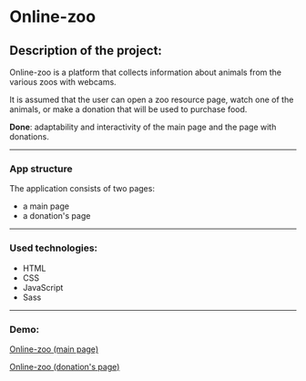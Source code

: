 # Online-zoo

## Description of the project:

Online-zoo is a platform that collects information about animals from the various zoos with webcams.

It is assumed that the user can open a zoo resource page, watch one of the animals, or make a donation that will be used to purchase food.

**Done**: adaptability and interactivity of the main page and the page with donations.

---

### App structure

The application consists of two pages:

- a main page
- a donation's page

---

### Used technologies:

- HTML
- CSS
- JavaScript
- Sass

---

### Demo:

[Online-zoo (main page)](https://rolling-scopes-school.github.io/pshigotskaya26-JSFE2022Q3/online-zoo/pages/main/index.html)

[Online-zoo (donation's page)](https://rolling-scopes-school.github.io/pshigotskaya26-JSFE2022Q3/online-zoo/pages/donate/index.html)
